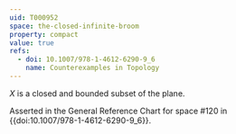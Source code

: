 ```yaml
---
uid: T000952
space: the-closed-infinite-broom
property: compact
value: true
refs:
  - doi: 10.1007/978-1-4612-6290-9_6
    name: Counterexamples in Topology
---
```

$X$ is a closed and bounded subset of the plane.

Asserted in the General Reference Chart for space #120 in
{{doi:10.1007/978-1-4612-6290-9_6}}.
